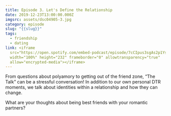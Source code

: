 ```yaml
---
title: Episode 3. Let's Define the Relationship
date: 2019-12-23T13:00:00.000Z
imgsrc: assets/dsc04905-3.jpg
category: episode
slug: "{{slug}}"
tags:
  - friendship
  - dating
link: <iframe
  src="https://open.spotify.com/embed-podcast/episode/7cCIpus3sgAs2p1Ys6MkY5"
  width="100%" height="232" frameborder="0" allowtransparency="true"
  allow="encrypted-media"></iframe>
---
```

From questions about polyamory to getting out of the friend zone, “The Talk” can be a stressful conversation! In addition to our own personal DTR moments, we talk about identities within a relationship and how they can change.

What are your thoughts about being best friends with your romantic partners?